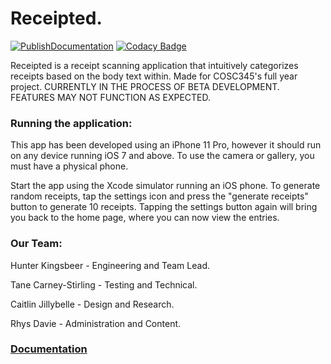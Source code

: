 # Receipted.
[![PublishDocumentation](https://github.com/hunterkingsbeer/345-Project/actions/workflows/swift.yml/badge.svg)](https://github.com/hunterkingsbeer/345-Project/actions/workflows/swift.yml) 
[![Codacy Badge](https://app.codacy.com/project/badge/Grade/f50d2c33986744c68b1372ff88f9b8d6)](https://www.codacy.com/gh/hunterkingsbeer/345-Project/dashboard?utm_source=github.com&amp;utm_medium=referral&amp;utm_content=hunterkingsbeer/345-Project&amp;utm_campaign=Badge_Grade)

Receipted is a receipt scanning application that intuitively categorizes receipts based on the body text within. 
Made for COSC345's full year project. 
CURRENTLY IN THE PROCESS OF BETA DEVELOPMENT. FEATURES MAY NOT FUNCTION AS EXPECTED.

### Running the application:
This app has been developed using an iPhone 11 Pro, however it should run on any device running iOS 7 and above.
To use the camera or gallery, you must have a physical phone.

Start the app using the Xcode simulator running an iOS phone.
To generate random receipts, tap the settings icon and press the "generate receipts" button to generate 10 receipts. Tapping the settings button again will bring you back to the home page, where you can now view the entries.

### Our Team:
Hunter Kingsbeer - Engineering and Team Lead.

Tane Carney-Stirling - Testing and Technical.

Caitlin Jillybelle - Design and Research.

Rhys Davie - Administration and Content.

### [Documentation](https://hunterkingsbeer.github.io/345-Project/index.html)

